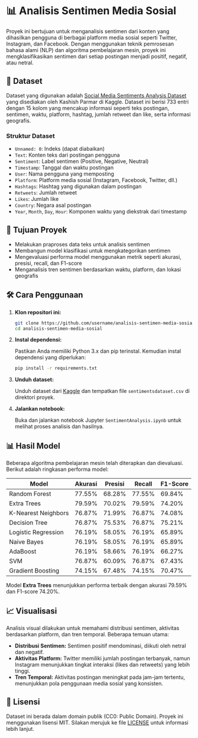 
# 📊 Analisis Sentimen Media Sosial

Proyek ini bertujuan untuk menganalisis sentimen dari konten yang dihasilkan pengguna di berbagai platform media sosial seperti Twitter, Instagram, dan Facebook. Dengan menggunakan teknik pemrosesan bahasa alami (NLP) dan algoritma pembelajaran mesin, proyek ini mengklasifikasikan sentimen dari setiap postingan menjadi positif, negatif, atau netral.

## 📁 Dataset

Dataset yang digunakan adalah [Social Media Sentiments Analysis Dataset](https://www.kaggle.com/datasets/kashishparmar02/social-media-sentiments-analysis-dataset) yang disediakan oleh Kashish Parmar di Kaggle. Dataset ini berisi 733 entri dengan 15 kolom yang mencakup informasi seperti teks postingan, sentimen, waktu, platform, hashtag, jumlah retweet dan like, serta informasi geografis.

### Struktur Dataset

- `Unnamed: 0`: Indeks (dapat diabaikan)
- `Text`: Konten teks dari postingan pengguna
- `Sentiment`: Label sentimen (Positive, Negative, Neutral)
- `Timestamp`: Tanggal dan waktu postingan
- `User`: Nama pengguna yang memposting
- `Platform`: Platform media sosial (Instagram, Facebook, Twitter, dll.)
- `Hashtags`: Hashtag yang digunakan dalam postingan
- `Retweets`: Jumlah retweet
- `Likes`: Jumlah like
- `Country`: Negara asal postingan
- `Year`, `Month`, `Day`, `Hour`: Komponen waktu yang diekstrak dari timestamp

## 🎯 Tujuan Proyek

- Melakukan praproses data teks untuk analisis sentimen
- Membangun model klasifikasi untuk mengkategorikan sentimen
- Mengevaluasi performa model menggunakan metrik seperti akurasi, presisi, recall, dan F1-score
- Menganalisis tren sentimen berdasarkan waktu, platform, dan lokasi geografis

## 🛠️ Cara Penggunaan

1. **Klon repositori ini:**

   ```bash
   git clone https://github.com/username/analisis-sentimen-media-sosial.git
   cd analisis-sentimen-media-sosial
   ```

2. **Instal dependensi:**

   Pastikan Anda memiliki Python 3.x dan pip terinstal. Kemudian instal dependensi yang diperlukan:

   ```bash
   pip install -r requirements.txt
   ```

3. **Unduh dataset:**

   Unduh dataset dari [Kaggle](https://www.kaggle.com/datasets/kashishparmar02/social-media-sentiments-analysis-dataset) dan tempatkan file `sentimentsdataset.csv` di direktori proyek.

4. **Jalankan notebook:**

   Buka dan jalankan notebook Jupyter `SentimentAnalysis.ipynb` untuk melihat proses analisis dan hasilnya.

## 📊 Hasil Model

Beberapa algoritma pembelajaran mesin telah diterapkan dan dievaluasi. Berikut adalah ringkasan performa model:

| Model                 | Akurasi  | Presisi | Recall  | F1-Score |
|-----------------------|----------|---------|---------|----------|
| Random Forest         | 77.55%   | 68.28%  | 77.55%  | 69.84%   |
| Extra Trees           | 79.59%   | 70.02%  | 79.59%  | 74.20%   |
| K-Nearest Neighbors   | 76.87%   | 71.99%  | 76.87%  | 74.08%   |
| Decision Tree         | 76.87%   | 75.53%  | 76.87%  | 75.21%   |
| Logistic Regression   | 76.19%   | 58.05%  | 76.19%  | 65.89%   |
| Naive Bayes           | 76.19%   | 58.05%  | 76.19%  | 65.89%   |
| AdaBoost              | 76.19%   | 58.66%  | 76.19%  | 66.27%   |
| SVM                   | 76.87%   | 60.09%  | 76.87%  | 67.43%   |
| Gradient Boosting     | 74.15%   | 67.48%  | 74.15%  | 70.47%   |

Model **Extra Trees** menunjukkan performa terbaik dengan akurasi 79.59% dan F1-score 74.20%.

## 📈 Visualisasi

Analisis visual dilakukan untuk memahami distribusi sentimen, aktivitas berdasarkan platform, dan tren temporal. Beberapa temuan utama:

- **Distribusi Sentimen:** Sentimen positif mendominasi, diikuti oleh netral dan negatif.
- **Aktivitas Platform:** Twitter memiliki jumlah postingan terbanyak, namun Instagram menunjukkan tingkat interaksi (likes dan retweets) yang lebih tinggi.
- **Tren Temporal:** Aktivitas postingan meningkat pada jam-jam tertentu, menunjukkan pola penggunaan media sosial yang konsisten.

## 📄 Lisensi

Dataset ini berada dalam domain publik (CC0: Public Domain). Proyek ini menggunakan lisensi MIT. Silakan merujuk ke file [LICENSE](LICENSE) untuk informasi lebih lanjut.
